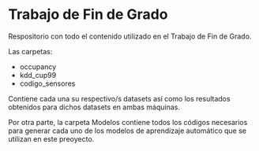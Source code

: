# Trabajo de Fin de Grado

Respositorio con todo el contenido utilizado en el Trabajo de Fin de Grado.

Las carpetas: 

* occupancy
* kdd_cup99 
* codigo_sensores

Contiene cada una su respectivo/s datasets así como los resultados obtenidos para dichos datasets en ambas máquinas.

Por otra parte, la carpeta Modelos contiene todos los códigos necesarios para generar cada uno de los modelos de aprendizaje automático que se utilizan en este preoyecto.
